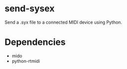 # send-sysex
Send a .syx file to a connected MIDI device using Python.

# Dependencies
- mido
- python-rtmidi
